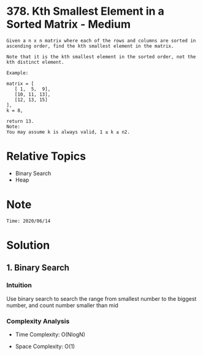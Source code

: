 # 378. Kth Smallest Element in a Sorted Matrix - Medium

```
Given a n x n matrix where each of the rows and columns are sorted in ascending order, find the kth smallest element in the matrix.

Note that it is the kth smallest element in the sorted order, not the kth distinct element.

Example:

matrix = [
   [ 1,  5,  9],
   [10, 11, 13],
   [12, 13, 15]
],
k = 8,

return 13.
Note:
You may assume k is always valid, 1 ≤ k ≤ n2.
```

# Relative Topics
* Binary Search
* Heap


# Note
```
Time: 2020/06/14

```


# Solution
## 1. Binary Search

### Intuition
Use binary search to search the range from smallest number to the biggest number, and count number smaller than mid


### Complexity Analysis
*   Time Complexity: O(NlogN)
  
*   Space Complexity: O(1)